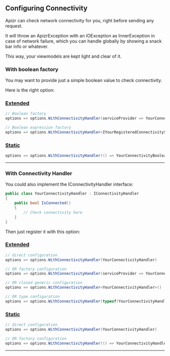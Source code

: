 ﻿## Configuring Connectivity

Apizr can check network connectivity for you, right before sending any request.

It will throw an ApizrException with an IOException as InnerException in case of network failure, which you can handle globally by showing a snack bar info or whatever.

This way, your viewmodels are kept light and clear of it.

### With boolean factory

You may want to provide just a simple boolean value to check connectivity.

Here is the right option:

### [Extended](#tab/tabid-extended)

```csharp
// Boolean factory
options => options.WithConnectivityHandler(serviceProvider => YourConnectivityBoolean)

// Boolean expression factory
options => options.WithConnectivityHandler<IYourRegisteredConnectivityService>(service => service.YourConnectivityBoolean)
```

### [Static](#tab/tabid-static)

```csharp
options => options.WithConnectivityHandler(() => YourConnectivityBoolean)
```

***

### With Connectivity Handler

You could also implement the IConnectivityHandler interface:

```csharp
public class YourConnectivityHandler : IConnectivityHandler
{
    public bool IsConnected()
    {
        // Check connectivity here
    }
}
```

Then just register it with this option:

### [Extended](#tab/tabid-extended)

```csharp
// direct configuration
options => options.WithConnectivityHandler(YourConnectivityHandler)

// OR factory configuration
options => options.WithConnectivityHandler(serviceProvider => YourConnectivityHandler)

// OR closed generic configuration
options => options.WithConnectivityHandler<YourConnectivityHandler>()

// OR type configuration
options => options.WithConnectivityHandler(typeof(YourConnectivityHandler))
```

### [Static](#tab/tabid-static)

```csharp
// direct configuration
options => options.WithConnectivityHandler(YourConnectivityHandler)

// OR factory configuration
options => options.WithConnectivityHandler(() => YourConnectivityHandler)
```

***